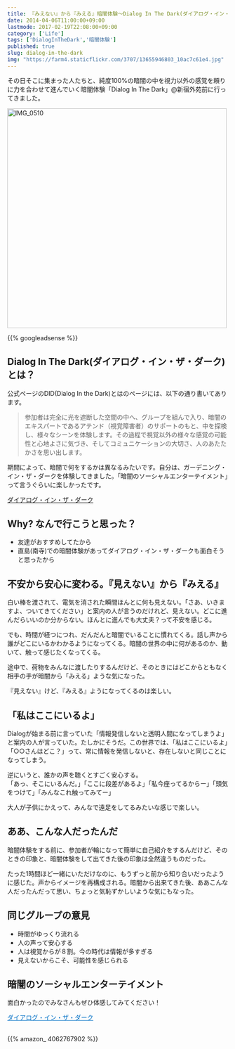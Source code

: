 ```yaml
---
title: 『みえない』から『みえる』暗闇体験〜Dialog In The Dark(ダイアログ・イン・ザ・ダーク)〜
date: 2014-04-06T11:00:00+09:00
lastmode: 2017-02-19T22:08:00+09:00
category: ['Life']
tags: ['DialogInTheDark','暗闇体験']
published: true
slug: dialog-in-the-dark
img: "https://farm4.staticflickr.com/3707/13655946803_10ac7c61e4.jpg"
---
```


その日そこに集まった人たちと、純度100%の暗闇の中を視力以外の感覚を頼りに力を合わせて進んでいく暗闇体験「Dialog In The Dark」@新宿外苑前に行ってきました。


<a href="https://www.flickr.com/photos/35571855@N06/13655946803" title="IMG_0510 by meganii, on Flickr"><img src="https://farm4.staticflickr.com/3707/13655946803_10ac7c61e4.jpg" class="img-responsive" width="500" height="500" alt="IMG_0510"></a>


{{% googleadsense %}}

## Dialog In The Dark(ダイアログ・イン・ザ・ダーク)とは？

公式ページのDID(Dialog In the Dark)とはのページには、以下の通り書いてあります。

> 参加者は完全に光を遮断した空間の中へ、グループを組んで入り、暗闇のエキスパートであるアテンド（視覚障害者）のサポートのもと、中を探検し、様々なシーンを体験します。その過程で視覚以外の様々な感覚の可能性と心地よさに気づき、そしてコミュニケーションの大切さ、人のあたたかさを思い出します。


期間によって、暗闇で何をするかは異なるみたいです。自分は、ガーデニング・イン・ザ・ダークを体験してきました。「暗闇のソーシャルエンターテイメント」って言うぐらいに楽しかったです。

<a href="http://www.dialoginthedark.com/did/" target="_blank">ダイアログ・イン・ザ・ダーク</a><a href="http://b.hatena.ne.jp/entry/http://www.dialoginthedark.com/did/" target="_blank"><img border="0" src="https://b.hatena.ne.jp/entry/image/http://www.dialoginthedark.com/did/" alt="" /></a>


## Why? なんで行こうと思った？

- 友達がおすすめしてたから
- 直島(南寺)での暗闇体験があってダイアログ・イン・ザ・ダークも面白そうと思ったから



## 不安から安心に変わる。『見えない』から『みえる』
白い棒を渡されて、電気を消された瞬間ほんとに何も見えない。「さあ、いきますよ、ついてきてください」と案内の人が言うのだけれど、見えない。どこに進んだらいいのか分からない。ほんとに進んでも大丈夫？って不安を感じる。

でも、時間が経つにつれ、だんだんと暗闇でいることに慣れてくる。話し声から誰がどこにいるかわかるようになってくる。暗闇の世界の中に何があるのか、動いて、触って感じたくなってくる。

途中で、荷物をみんなに渡したりするんだけど、そのときにはどこからともなく相手の手が暗闇から「みえる」ような気になった。

『見えない』けど、『みえる』ようになってくるのは楽しい。


## 「私はここにいるよ」
Dialogが始まる前に言っていた「情報発信しないと透明人間になってしまうよ」と案内の人が言っていた。たしかにそうだ。この世界では、「私はここにいるよ」「○○さんはどこ？」って、常に情報を発信しないと、存在しないと同じことになってしまう。

逆にいうと、誰かの声を聴くとすごく安心する。  
「あっ、そこにいるんだ。」「ここに段差があるよ」「私今座ってるからー」「頭気をつけて」「みんなこれ触ってみてー」  

大人が子供にかえって、みんなで遠足をしてるみたいな感じで楽しい。


## ああ、こんな人だったんだ
暗闇体験をする前に、参加者が輪になって簡単に自己紹介をするんだけど、そのときの印象と、暗闇体験をして出てきた後の印象は全然違うものだった。

たった1時間ほど一緒にいただけなのに、もうずっと前から知り合いだったように感じた。声からイメージを再構成される。暗闇から出来てきた後、ああこんな人だったんだって思い、ちょっと気恥ずかしいような気にもなった。

## 同じグループの意見

- 時間がゆっくり流れる
- 人の声って安心する
- 人は視覚からが８割。今の時代は情報が多すぎる
- 見えないからこそ、可能性を感じられる


## 暗闇のソーシャルエンターテイメント

面白かったのでみなさんもぜひ体感してみてください！


<a style="color:#0070C5;" href="http://www.dialoginthedark.com/event/details.html?no=1371" target="_blank">ダイアログ・イン・ザ・ダーク</a><a href="http://b.hatena.ne.jp/entry/http://www.dialoginthedark.com/event/details.html?no=1371" target="_blank"><img border="0" src="http://b.hatena.ne.jp/entry/image/http://www.dialoginthedark.com/event/details.html?no=1371" alt="" /></a><br style="clear:both;" /><br>

{{% amazon_ 4062767902 %}}

